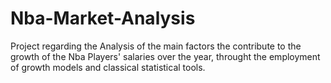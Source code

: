 # Nba-Market-Analysis

Project regarding the Analysis of the main factors the contribute to the growth of the Nba Players' salaries over the year, throught the employment of growth models and classical statistical tools.
